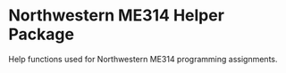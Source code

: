 # Northwestern ME314 Helper Package

Help functions used for Northwestern ME314 programming assignments.
